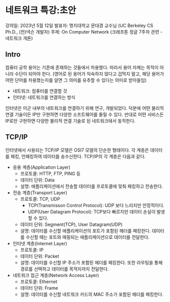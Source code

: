 # 네트워크 특강:초안

강의일: 2023년 5월 12일
발표자: 명지대학교 문대경 교수님 (UC Berkeley CS Ph.D., (전)넥슨 개발자)
주제: On Computer Network (크래프톤 정글 7주차 관련 - 네트워크 개론)

## Intro

컴퓨터 공학 용어는 기존에 존재하는 것들에서 차용했다. 따라서 용어 자체는 목적이 아니라 수단이 되어야 한다.
(영어로 된 용어가 익숙하지 않다고 겁먹지 말고, 해당 용어가 어떤 단어를 차용했는지를 알면 그 의미를 유추할 수 있다는 의미로 받아들임)

-   네트워크: 컴퓨터를 연결할 것
-   인터넷: 네트워크를 연결하는 방식

인터넷은 미군 내부의 네트워크를 연결하기 위해 연구, 개발되었다.
덕분에 어떤 물리적 연결 기술이든 IP만 구현하면 다양한 소프트웨어를 돌릴 수 있다. 반대로 어떤 서비스든 IP로만 구현하면 다양한 물리적 연결 기술로 된 네트워크에서 동작한다.

## TCP/IP

인터넷에서 사용되는 TCP/IP 모델은 OSI7 모델의 단순한 형태이다.
각 계층은 데이터를 패킹, 언패킹하여 데이터를 송수신한다. TCP/IP의 각 계층은 다음과 같다.

-   응용 계층(Application Layer)
    -   프로토콜: HTTP, FTP, PING 등
    -   데이터 단위: Data
    -   설명: 애플리케이션에서 전송할 데이터를 프로토콜에 맞춰 패킹하고 전송한다.
-   전송 계층(Transport Layer)
    -   프로토콜: TCP, UDP
        -   TCP(Transmisson Control Protocol): UDP 보다 느리지만 안정적이다.
        -   UDP(User Datagram Protocol): TCP보다 빠르지만 데이터 손실이 발생할 수 있다.
    -   데이터 단위: Segment(TCP), User Datagram(UDP)
    -   설명: 데이터를 수신할 애플리케이션의 포트가 포함된 헤더를 패킹한다. 데이터를 수신할 때는 포트와 매핑되는 애플리케이션으로 데이터를 전달한다.
-   인터넷 계층(Internet Layer)
    -   프로토콜: IP
    -   데이터 단위: Packet
    -   설명: 데이터를 수신할 IP 주소가 포함된 헤더를 패킹한다. 또한 라우팅을 통해 경로를 선택하고 데이터를 목적지까지 전달한다.
-   네트워크 접근 계층(Network Access Layer)
    -   프로토콜: Ethernet
    -   데이터 단위: Frame
    -   설명: 데이터를 수신할 네트워크 카드의 MAC 주소가 포함된 헤더를 패킹한다.
